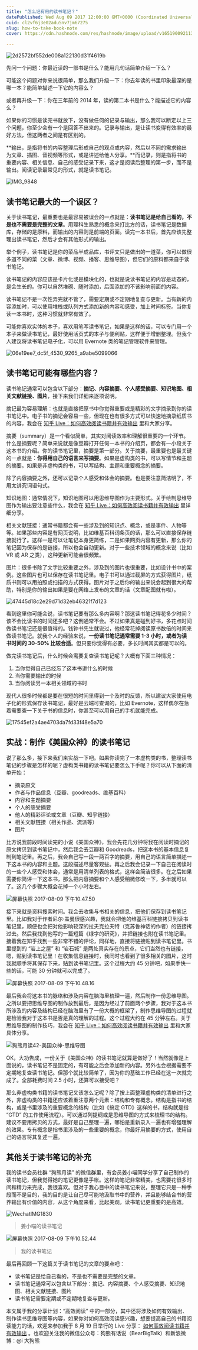 ```yaml
---
title: "怎么记有用的读书笔记？"
datePublished: Wed Aug 09 2017 12:00:00 GMT+0000 (Coordinated Universal Time)
cuid: cl2vf6j3e02adu5nv7jm67275
slug: how-to-take-book-note
cover: https://cdn.hashnode.com/res/hashnode/image/upload/v1651900921139/2b6WWlSKw.jpg

---
```


![2d2572bf552de008a122130d31f4619b](http://i.imgur.com/EWeG5S6.jpg)

先问一个问题：你最近读的一部书是什么？能用几句话简单介绍一下么？

可能这个问题对你来说很简单，那么我们升级一下：你去年读的书里印象最深的是哪一本？能简单描述一下它的内容么？

或者再升级一下：你在三年前的 2014 年，读的第二本书是什么？能描述它的内容么？

如果你的习惯是读完书就放下，没有做任何的记录与输出，那么我可以断定以上三个问题，你至少会有一个是回答不出来的。记录与输出，是让读书变得有效率的最好方法，但这两者之间是有区别的。

**输出，是指将书的内容整理后形成自己的观点或内容，然后以不同的需求输出为文章、插图、音视频等形式，或是讲述给他人分享。**而记录，则是指将书的重要内容、相关信息、自己的感受记录下来，这才是阅读后整理的第一步，而不是输出。阅读记录最常见的形式，就是读书笔记。

![IMG_9848](http://i.imgur.com/LGLAbtd.jpg)


## 读书笔记最大的一个误区？

关于读书笔记，最重要也是最容易被误会的一点就是：**读书笔记是给自己看的，不是也不需要是完整的文章**。用理科生熟悉的概念来打比方的话，读书笔记是数据库，存储的是原料，而输出的内容则是前端的页面。读完一本书后，首先应该先整理出读书笔记，然后才会有其他形式的输出。

举个例子，读书笔记是你的菜品半成品库，书评文只是做出的一道菜，你可以做很多道不同的菜（文章、微博、视频、播客、思维导图），但它们的原料都来自于读书笔记。

读书笔记的内容应该是卡片化或是模块化的，也就是说读书笔记的内容是动态的，是会生长的。你可以自然堆砌、随时添加，后面添加的不该影响前面的内容。

读书笔记不是一次性弄完就不管了，需要定期或不定期地复查与更新。当有新的内容添加时，可以使用堆栈或队列方式添加新的内容和感受，加上时间标签。当你复读一本书时，这种习惯就非常有效了。

可能你喜欢实体的本子，喜欢用笔写读书笔记，如果是这样的话，可以专门用一个本子来做读书笔记，最好使用活页式的本子与便利贴，这样便于增删整理。但我个人建议将读书笔记电子化，可以用 Evernote 类的笔记管理软件来管理。

![06e19ee7_dc5f_4530_9265_a9abe5099066](http://i.imgur.com/ctg93tV.jpg)


## 读书笔记可能有哪些内容？

读书笔记通常可以包含以下部分：**摘记、内容摘要、个人感受摘要、知识地图、相关文献链接、图片**，接下来我们详细来逐项说明。

摘记最为容易理解：也就是直接把原书中你觉得重要或是精彩的文字摘录到你的读书笔记中。电子书的摘记会容易一些，但现在也有很多方式可以快速地摘录纸质书的内容，我会在 [知乎 Live：如何高效阅读书籍并有效输出](https://www.zhihu.com/lives/873602326626189312) 里和大家分享。

摘要（summary）是一个看似简单，其实对阅读效率和理解很重要的一个环节。什么是摘要呢？简单来说就是像豆瓣打开任何一本书的介绍页，都会有一小段关于这本书的介绍。你的读书笔记里，摘要是第一部分。关于摘要，最重要也是最关键的一点就是：**你得用自己的语言来写摘要**。如果是虚构类的书，可以写情节和主题的摘要。如果是非虚构类的书，可以写结构、主题和重要概念的摘要。

除了内容摘要之外，还可以记录个人感受和体会的摘要。也是要注意简洁明了，不用太讲究词语句式。

知识地图：通常情况下，知识地图可以用思维导图作为主要形式。关于绘制思维导图作为输出要注意些什么，我会在 [知乎 Live：如何高效阅读书籍并有效输出](https://www.zhihu.com/lives/873602326626189312) 里详细分享。

相关文献链接：通常书籍都会有一些涉及到的知识点、概念，或是事件、人物等等。如果那些内容是有网页说明，比如维基百科词条页的话，那么可以直接保存链接就行了。这样一是可以让笔记本身更简练，二是如果网页内容有更新，那么你的笔记因为保存的是链接，所以也会自动更新。对于一些技术领域的概念来说（比如 VR 或 AR 之类），这种更新可能会很频繁。

图片：很多书除了文字比较重要之外，涉及到的图片也很重要，比如设计书中的案例。这些图片也可以保存在读书笔记里。电子书可以通过截屏的方式获得图片，纸质书则可以用拍照或扫描的方式获得。图片对于之后你的输出来说会起到很大的帮助，特别是你的输出如果是要在网络上发布的文章的话（文章配图就有啦）。

![47445d18c2e29d71d32eb46321f7d123](http://i.imgur.com/fIAInG0.jpg)


看到这里你可能会说，读书笔记要有那么多内容啊？那这读书笔记得花多少时间？该不会比读书的时间还多吧？这倒通常不会。不过如果真是碰到好书，多花点时间做读书笔记还是很值得的。钱钟书先生就说过，他经常花掉阅读原书数倍的时间来做读书笔记。就我个人的经验来说，**一份读书笔记通常需要 1-3 小时，或者为读书时间的 30-50% 比较合适**。但只要你觉得有必要，多长时间其实都是可以的。

做完读书笔记后，什么时候会需要复查读书笔记呢？大概有下面三种情况：

1. 当你觉得自己已经忘了这本书讲什么的时候
2. 当你需要输出的时候
3. 当你阅读另一本相关领域的书时

现代人很多时候都是要在很短的时间里得到一个及时的反馈，所以建议大家使用电子化的形式保存读书笔记，最好是云端可查询的，比如 Evernote，这样偶尔在急着需要查一下关于书的信息时，你甚至可以用自己的手机就能完成。

![17545ef2a4ae4703da7fd33f48e5a70](http://i.imgur.com/JxUigVl.jpg)

## 实战：制作《美国众神》的读书笔记

说了那么多，接下来我们来实战一下吧。如果你读完了一本虚构类的书，整理读书笔记的步骤是怎样的呢？虚构类书籍的读书笔记要怎么下手呢？你可以从下面的清单开始：

* 摘录原文
* 作者与作品信息（豆瓣、goodreads、维基百科）
* 内容和主题摘要
* 个人的感受摘要
* 他人的精彩评论或文章（豆瓣、知乎链接）
* 相关文献链接（相关作品、流派等）
* 图片

比方说我前段时间读完的小说《美国众神》，我会先花几分钟将我在阅读时摘记的原文拷贝到读书笔记中，然后我会去豆瓣和 Goodreads，把这本书的基本信息复制到笔记里。再之后，我会自己写一段一两百字的摘要，用自己的语言简单描述一下这本书的内容和主题。这段描述尽量客观些。再之后我会记录一下自己在阅读时的一些个人感受和体会，通常是用清单列表的格式，这样会简洁很多。在之后如果需要你简评一下这本书，那么把内容摘要和个人感受稍微修改一下，多半就可以了。这几个步骤大概会花掉一个小时左右。

![屏幕快照 2017-08-09 下午10.47.50](http://i.imgur.com/JVIyVAd.png)


接下来就是资料搜索时间。我会去收集与书相关的信息，把他们保存到读书笔记里。比如我对于作者尼尔·盖曼很感兴趣，我就会把他的维基百科链接拷贝到读书笔记里，顺便也会把对他影响较深的拉夫克拉夫特（克苏鲁神话的作者）的链接拷过去。然后我找到他写的一篇短篇《绿字的研究》，并把链接也附在读书笔记里。接着我在知乎找到一些非常不错的评论，同样地，直接将链接贴到读书笔记里。书里提到的 “岩上之屋” 和 “岩石城” 是两处真实存在的景点，它们当然也有链接，嗯，贴到读书笔记里！在收集信息链接时，我同时也看到了很多相关的图片，这时我就顺手将其保存下来，贴到读书笔记里。这个过程大约 45 分钟吧，如果手快一些的话，可能 30 分钟就可以完成了。

![屏幕快照 2017-08-09 下午10.48.16](http://i.imgur.com/ABDF10t.png)


最后我会将这本书的脉络和涉及内容在脑海里梳理一遍，然后制作一份思维导图。之所以要把思维导图的制作放到最后，是因为经过了前面两个步骤，我对于这本书所涉及的内容及结构已经在脑海里有了一份大概的框架了，制作思维导图的过程就是检验我对于这本书是否是真的理解的过程。这个过程大约在 45 分钟左右。关于思维导图的制作技巧，我会在 [知乎 Live：如何高效阅读书籍并有效输出](https://www.zhihu.com/lives/873602326626189312) 里和大家具体分享。

![狗熊月读42-美国众神-思维导图](http://i.imgur.com/71XshWD.jpg)


OK，大功告成，一份关于《美国众神》的读书笔记就算是做好了！当然就像是上面说的，读书笔记不是固定的，有可能之后会添加新的内容。另外也会根据需要不定期地复查读书笔记。但那个就比较简单了，因为你的基础工作已经在这一次就完成了。全部耗费时间 2.5 小时，还算可以接受吧？

那么非虚构类书籍的读书笔记又该怎么记呢？除了按上面整理虚构类的清单进行之外，非虚构类的书籍还应该着重注意两个元素：结构和专有概念。结构是指书的结构，或是书里涉及的重要概念的结构（比如《搞定 GTD》这样的书，结构就是指 “GTD” 的工作使用流程）。可以通过列提纲或是思维导图的方式来梳理书的结构。建议不要用拷贝的方式，最好是自己整理一遍，哪怕是重新录入一遍也有增强理解的效果。专有概念是指书里涉及的一些重要的概念，你最好用摘要的方式，使用自己的语言将其复述一遍。

## 其他关于读书笔记的补充

我的读书会员社群 “狗熊月读” 的微信群里，有会员姜小喵同学分享了自己制作的读书笔记，但我觉得她的笔记更像是手帐。这样的笔记非常精美，也需要花很多时间和精力来完成，我很喜欢。但对于我心目中的读书笔记来说，整理它只是一种手段而不是目的，我的目的是让自己尽可能地汲取书中的营养，并且能够结合书的营养输出有价值的内容，从这个角度来看，比起美观，读书笔记更重要的是高效。

![WechatIMG1830](http://i.imgur.com/nBdtZw0.jpg)

> 姜小喵的读书笔记

![屏幕快照 2017-08-09 下午10.52.44](http://i.imgur.com/sbz0t2f.png)


> 我的读书笔记

最后再回顾一下这篇关于读书笔记的文章的要点吧：

* 读书笔记是给自己看的，不是也不需要是完整的文章。
* 读书笔记通常可以包含以下部分：摘记、内容摘要、个人感受摘要、知识地图、相关文献链接、图片
* 读书笔记需要定期或不定期地复查与更新。

本文属于我的分享计划：“高效阅读” 中的一部分，其中还将涉及如何有效输出、制作读书思维导图等内容，如果你对如何高效阅读感兴趣，想要提高自己的书籍阅读能力的话，欢迎来参加我于 8 月 19 日举行的 Live 分享： [如何高效阅读书籍并有效输出](https://www.zhihu.com/lives/873602326626189312) 。也欢迎关注我的微信公众号：狗熊有话说（BearBigTalk）和新浪微博：@i 大狗熊

